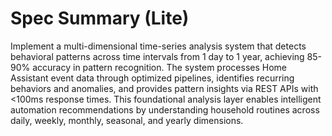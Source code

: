 # Spec Summary (Lite)

Implement a multi-dimensional time-series analysis system that detects behavioral patterns across time intervals from 1 day to 1 year, achieving 85-90% accuracy in pattern recognition. The system processes Home Assistant event data through optimized pipelines, identifies recurring behaviors and anomalies, and provides pattern insights via REST APIs with <100ms response times. This foundational analysis layer enables intelligent automation recommendations by understanding household routines across daily, weekly, monthly, seasonal, and yearly dimensions.